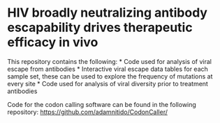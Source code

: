 # HIV broadly neutralizing antibody escapability drives therapeutic efficacy in vivo

This repository contains the following:
    * Code used for analysis of viral escape from antibodies 
    * Interactive viral escape data tables for each sample set, these can be used to explore the frequency of mutations at every site
    * Code used for analysis of viral diversity prior to treatment antibodies 

Code for the codon calling software can be found in the following repository: https://github.com/adamnitido/CodonCaller/

